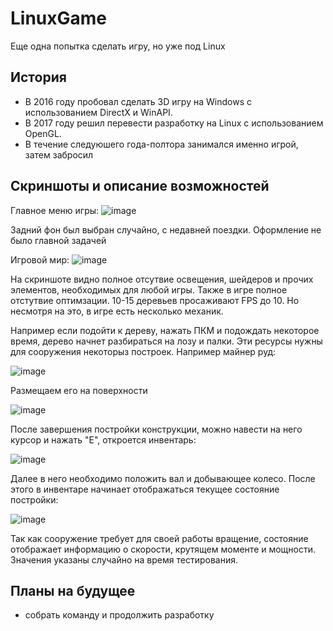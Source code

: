# LinuxGame
Еще одна попытка сделать игру, но уже под Linux

## История
* В 2016 году пробовал сделать 3D игру на Windows с использованием DirectX и WinAPI. 
* В 2017 году решил перевести разработку на Linux с использованием OpenGL.
* В течение следуюшего года-полтора занимался именно игрой, затем забросил

## Скриншоты и описание возможностей

Главное меню игры:
![image](https://user-images.githubusercontent.com/93870232/176842732-6c6ee186-fc32-4f65-a240-c8706daebe3b.png)

Задний фон был выбран случайно, с недавней поездки. Оформление не было главной задачей

Игровой мир:
![image](https://user-images.githubusercontent.com/93870232/176844404-dbb92755-3ee8-46eb-9686-bb01bde72855.png)

На скриншоте видно полное отсутвие освещения, шейдеров и прочих элементов, необходимых для любой игры. Также в игре полное отстутвие оптимзации. 10-15 деревьев просаживают FPS до 10. Но несмотря на это, в игре есть несколько механик. 

Например если подойти к дереву, нажать ПКМ и подождать некоторое время, дерево начнет разбираться на лозу и палки. Эти ресурсы нужны для сооружения некоторыз построек. Например майнер руд:

![image](https://user-images.githubusercontent.com/93870232/178134958-68887c73-92ab-42bc-8b3a-6ede35b755e0.png)

Размещаем его на поверхности

![image](https://user-images.githubusercontent.com/93870232/178135026-f0aa5187-7c56-4750-8996-9e0429b71d00.png)

После завершения постройки конструкции, можно навести на него курсор и нажать "E", откроется инвентарь:

![image](https://user-images.githubusercontent.com/93870232/178135111-799a37e4-bc08-48ef-8f59-0e28978831b2.png)

Далее в него необходимо положить вал и добывающее колесо. После этого в инвентаре начинает отображаться текущее состояние постройки:

![image](https://user-images.githubusercontent.com/93870232/178135220-eee475ec-f127-4c96-ad99-5d8c3a56091e.png)

Так как сооружение требует для своей работы вращение, состояние отображает информацию о скорости, крутящем моменте и мощности. Значения указаны случайно на время тестирования.

## Планы на будущее
* собрать команду и продолжить разработку
